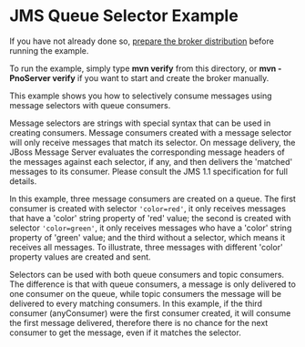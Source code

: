 # JMS Queue Selector Example

If you have not already done so, [prepare the broker distribution](../../../../README.md#getting-started) before running the example.

To run the example, simply type **mvn verify** from this directory, or **mvn -PnoServer verify** if you want to start and create the broker manually.

This example shows you how to selectively consume messages using message selectors with queue consumers.

Message selectors are strings with special syntax that can be used in creating consumers. Message consumers created with a message selector will only receive messages that match its selector. On message delivery, the JBoss Message Server evaluates the corresponding message headers of the messages against each selector, if any, and then delivers the 'matched' messages to its consumer. Please consult the JMS 1.1 specification for full details.

In this example, three message consumers are created on a queue. The first consumer is created with selector `'color=red'`, it only receives messages that have a 'color' string property of 'red' value; the second is created with selector `'color=green'`, it only receives messages who have a 'color' string property of 'green' value; and the third without a selector, which means it receives all messages. To illustrate, three messages with different 'color' property values are created and sent.

Selectors can be used with both queue consumers and topic consumers. The difference is that with queue consumers, a message is only delivered to one consumer on the queue, while topic consumers the message will be delivered to every matching consumers. In this example, if the third consumer (anyConsumer) were the first consumer created, it will consume the first message delivered, therefore there is no chance for the next consumer to get the message, even if it matches the selector.